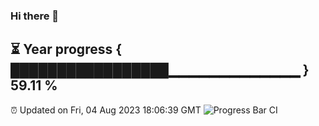 ### Hi there 👋
⏳ Year progress { █████████████████▁▁▁▁▁▁▁▁▁▁▁▁▁ } 59.11 %
---
⏰ Updated on Fri, 04 Aug 2023 18:06:39 GMT
![Progress Bar CI](https://github.com/Moyi321/Moyi321/workflows/Progress%20Bar%20CI/badge.svg)
